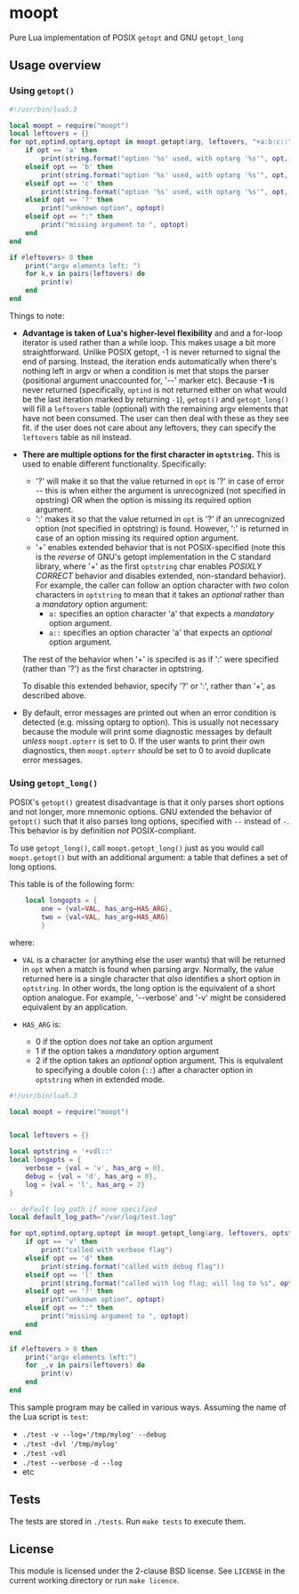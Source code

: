 # moopt
Pure Lua implementation of POSIX `getopt` and GNU `getopt_long`


## Usage overview


### Using `getopt()`

```lua
#!/usr/bin/lua5.3

local moopt = require("moopt")
local leftovers = {}
for opt,optind,optarg,optopt in moopt.getopt(arg, leftovers, "+a:b:c::") do
    if opt == 'a' then
        print(string.format("option '%s' used, with optarg '%s'", opt, optarg))
    elseif opt == 'b' then
        print(string.format("option '%s' used, with optarg '%s'", opt, optarg))
    elseif opt == 'c' then
        print(string.format("option '%s' used, with optarg '%s'", opt, optarg))
    elseif opt == '?' then
        print("unknown option", optopt)
    elseif opt == ":" then
        print("missing argument to ", optopt)
    end
end

if #leftovers> 0 then
    print("argv elements left: ")
    for k,v in pairs(leftovers) do
        print(v)
    end
end
```

Things to note:
 * **Advantage is taken of Lua's higher-level flexibility** and
   and a for-loop iterator is used rather than a while loop. This
   makes usage a bit more straightforward.
   Unlike POSIX getopt, -1 is never returned to signal the end of parsing.
   Instead, the iteration ends automatically when there's nothing left
   in argv or when a condition is met that stops the parser
   (positional argument unaccounted for, '--' marker etc). Because **-1** is
   never returned (specifically, `optind` is not returned either on
   what would be the last iteration marked by returning `-1`), `getopt()`
   and `getopt_long()` will fill a `leftovers` table (optional) with the
   remaining argv elements that have not been consumed. The user can then deal
   with these as they see fit. if the user does not care about any leftovers,
   they can specify the `leftovers` table as nil instead.

 * **There are multiple options for the first character in
   `optstring`.** This is used to enable different functionality.
   Specifically:
    - '?' will make it so that the value returned in `opt` is '?' in
      case of error -- this is when either the argument is
      unrecognized (not specified in opstring) OR when the option is
      missing its required option argument.
    - ':' makes it so that the value returned in `opt` is '?' if an
      unrecognized option (not specified in optstring) is found.
      However, ':' is returned in case of an option missing its
      required option argument.
    - '+' enables extended behavior that is not POSIX-specified (note 
      this is the _reverse_ of GNU's getopt implementation in the C
      standard library, where '+' as the first `optstring` char
      enables _POSIXLY CORRECT_ behavior and disables extended,
      non-standard behavior). 
      For example, the caller can follow an option character with _two_
      colon characters in `optstring` to mean that it takes an
      _optional_ rather than a _mandatory_ option argument:
       - `a:` specifies an option character 'a' that expects a _mandatory_
          option argument.
       - `a::` specifies an option character 'a' that expects an
         _optional_ option argument.

   The rest of the behavior when '+' is specifed is as if ':' were
   specified (rather than '?') as the first character in optstring.

   To disable this extended behavior, specify '?' or ':', rather than
   '+', as described above.

 * By default, error messages are printed out when an error condition is
   detected (e.g. missing optarg to option). This is usually not necessary
   because the module will print some diagnostic messages by default
   _unless_ `moopt.opterr` is set to 0. If the user wants to print their
   own diagnostics, then `moopt.opterr` _should_ be set to 0 to avoid
   duplicate error messages.


### Using `getopt_long()`

POSIX's `getopt()` greatest disadvantage is that it only parses short
options and not longer, more mnemonic options. GNU extended the
behavior of `getopt()` such that it also parses long options,
specified with `--` instead of `-`.
This behavior is by definition _not_ POSIX-compliant.

To use `getopt_long()`, call `moopt.getopt_long()` just as you would
call `moopt.getopt()` but with an additional argument: a table that
defines a set of long options.

This table is of the following form:
```lua
    local longopts = {
        one = {val=VAL, has_arg=HAS_ARG},
        two = {val=VAL, has_arg=HAS_ARG}
        }
```
where:
 * `VAL` is a character (or anything else the user wants) that will
   be returned in `opt` when a match is found when parsing argv.
   Normally, the value returned here is a single character that _also_
   identifies a short option in `optstring`. In other words, the long
   option is the equivalent of a short option analogue. For example,
   '--verbose' and '-v' might be considered equivalent by an
   application.

 * `HAS_ARG` is:
    - 0 if the option does _not_ take an option argument
    - 1 if the option takes a _mandatory_ option argument
    - 2 if the option takes an _optional_ option argument. This is
      equivalent to specifying a double colon (`::`) after a
      character option in `optstring` when in extended mode.

```lua
#!/usr/bin/lua5.3

local moopt = require("moopt")


local leftovers = {}

local optstring = '+vdl::'
local longopts = {
    verbose = {val = 'v', has_arg = 0},
    debug = {val = 'd', has_arg = 0},
    log = {val = 'l', has_arg = 2}
}

-- default log path if none specified
local default_log_path="/var/log/test.log"

for opt,optind,optarg,optopt in moopt.getopt_long(arg, leftovers, optstring, longopts) do
    if opt == 'v' then
        print("called with verbose flag")
    elseif opt == 'd' then
        print(string.format("called with debug flag"))
    elseif opt == 'l' then
        print(string.format("called with log flag; will log to %s", optarg or default_log_path))
    elseif opt == '?' then
        print("unknown option", optopt)
    elseif opt == ":" then
        print("missing argument to ", optopt)
    end
end

if #leftovers > 0 then
    print("argv elements left:")
    for _,v in pairs(leftovers) do
        print(v)
    end
end
```

This sample program may be called in various ways. Assuming the name
of the Lua script is `test`:
 * ```./test -v --log='/tmp/mylog' --debug```
 * ```./test -dvl '/tmp/mylog'```
 * ```./test -vdl```
 * ```./test --verbose -d --log```
 * etc


## Tests

The tests are stored in `./tests`. Run `make tests` to execute them.

## License

This module is licensed under the 2-clause BSD license. See `LICENSE`
in the current working directory or run `make licence`.
